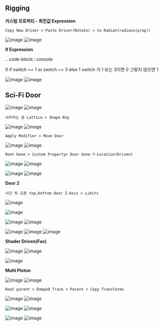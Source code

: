 Rigging
-------

**커스텀 프로퍼티 - 회전값 Expression**

``Copy New Driver > Paste Driver(Rotate) > to Radian(radians(prop))`` 

![image](https://user-images.githubusercontent.com/30430227/161925933-d7cbf67c-0a12-449b-95ae-298750baa68c.png)
![image](https://user-images.githubusercontent.com/30430227/161926179-6717b206-60de-412e-b2f5-5b7f1af2b283.png)

**If Expression**

.. code-block:: console 

 0 if switch == 1 or switch == 3 else 1
 switch 가 1 또는 3이면 0 그렇지 않으면 1
 
![image](https://user-images.githubusercontent.com/30430227/162124508-c6f53a30-e953-4c6c-9b30-78dc573cc521.png)
![image](https://user-images.githubusercontent.com/30430227/162124324-193e9849-a6f4-4228-9190-e3cb55a77b7c.png)


Sci-Fi Door
------------

![image](https://user-images.githubusercontent.com/30430227/162122820-8eca7cf7-51e9-444f-a91b-594712058e3a.png)
![image](https://user-images.githubusercontent.com/30430227/162122927-bb807f9b-0dc9-442d-b578-1b224cb8cb60.png)

``사라지는 문 Lattice > Shape Key``

![image](https://user-images.githubusercontent.com/30430227/162110119-48d13a4f-059d-40a7-bf82-9a251054b112.png)
![image](https://user-images.githubusercontent.com/30430227/162110201-09b5d205-0ffd-4ad7-b1a9-7b772d5860be.png)

``Apply Modifier > Move Door``

![image](https://user-images.githubusercontent.com/30430227/162110305-3790d235-ac7c-4040-8373-858e75b97b28.png)
![image](https://user-images.githubusercontent.com/30430227/162110331-cf2c51d8-6d8a-4893-92d1-e2761f71afb1.png)

``Root bone > Custom Property> Door bone Y-Location(Driven)``

![image](https://user-images.githubusercontent.com/30430227/162117579-ad2ad113-06d0-4182-b442-96bfa9aca303.png)
![image](https://user-images.githubusercontent.com/30430227/162117635-43e564ac-10df-44c8-ad11-0364f57bdb04.png)

![image](https://user-images.githubusercontent.com/30430227/162117651-57667de3-3dd9-4822-826c-56358c7b04d7.png)
![image](https://user-images.githubusercontent.com/30430227/162117994-2c9679a9-9207-4086-b2cd-cea2665816dd.png)

**Door 2**

``시간 차 오픈 top,bottom door Z-Axis > Limits``

![image](https://user-images.githubusercontent.com/30430227/162120234-0b63497e-161f-4ea5-a8ac-d9f6c7ed1a06.png)

![image](https://user-images.githubusercontent.com/30430227/162120669-e533e9cc-dece-42ae-98b9-b45d8e56a8fe.png)

![image](https://user-images.githubusercontent.com/30430227/162121468-9759067a-2b09-4da9-892f-54ee692b5990.png)
![image](https://user-images.githubusercontent.com/30430227/162121537-0f8c9ed3-590a-4594-82e5-cbcbb5f6c80e.png)

![image](https://user-images.githubusercontent.com/30430227/162121703-94450114-a3ee-4662-9472-d1f94da0fa8c.png)
![image](https://user-images.githubusercontent.com/30430227/162121575-16c49428-87fc-4874-9b5c-c9fdf7c5cdc1.png)
![image](https://user-images.githubusercontent.com/30430227/162121676-f8b5f5cd-27e8-45b3-a210-8d7f25de9104.png)

**Shader Driven(Fac)**

![image](https://user-images.githubusercontent.com/30430227/162122688-d99d9b58-adbe-4ab7-978a-804343bebcfc.png)
![image](https://user-images.githubusercontent.com/30430227/162122702-020993fc-b15b-4ae7-91d4-029301a507aa.png)

![image](https://user-images.githubusercontent.com/30430227/162122655-f21a7710-65fe-4700-86d2-75159a09f408.png)

**Multi Piston**

![image](https://user-images.githubusercontent.com/30430227/162127861-6278b54a-11eb-4f05-ba84-770518d6bec3.png)
![image](https://user-images.githubusercontent.com/30430227/162127896-732480b5-4351-422b-836b-7cba08c185f5.png)


``Root parent > Damped Track > Parent > Copy Transforms``
 
![image](https://user-images.githubusercontent.com/30430227/162126459-ae8d6100-1ae0-4f63-98f8-02e244c6cb86.png)
![image](https://user-images.githubusercontent.com/30430227/162126833-e942e6df-8a29-44b6-9f80-295c0cff3609.png)

![image](https://user-images.githubusercontent.com/30430227/162127010-73f2a175-ed70-4de3-bcbb-249e6cccd58b.png)
![image](https://user-images.githubusercontent.com/30430227/162127064-34615542-2652-4c5a-878d-fa2fd5c9f3cc.png)

![image](https://user-images.githubusercontent.com/30430227/162127776-0f59dee5-be73-4609-80c5-dc0e4bc0406e.png)
![image](https://user-images.githubusercontent.com/30430227/162127820-d8e96374-895b-42f0-b3a7-fac3d9846ba4.png)
